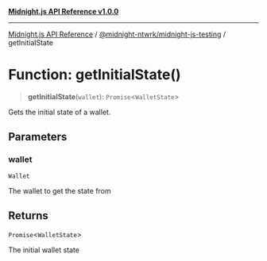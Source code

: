 [**Midnight.js API Reference v1.0.0**](../../../README.md)

***

[Midnight.js API Reference](../../../packages.md) / [@midnight-ntwrk/midnight-js-testing](../README.md) / getInitialState

# Function: getInitialState()

> **getInitialState**(`wallet`): `Promise`\<`WalletState`\>

Gets the initial state of a wallet.

## Parameters

### wallet

`Wallet`

The wallet to get the state from

## Returns

`Promise`\<`WalletState`\>

The initial wallet state
